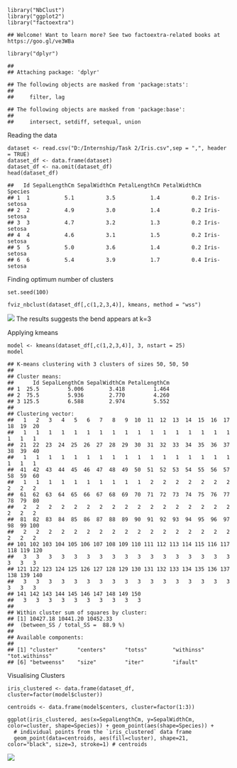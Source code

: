     library("NbClust")
    library("ggplot2")
    library("factoextra")

    ## Welcome! Want to learn more? See two factoextra-related books at https://goo.gl/ve3WBa

    library("dplyr")

    ## 
    ## Attaching package: 'dplyr'

    ## The following objects are masked from 'package:stats':
    ## 
    ##     filter, lag

    ## The following objects are masked from 'package:base':
    ## 
    ##     intersect, setdiff, setequal, union

Reading the data

    dataset <- read.csv("D:/Internship/Task 2/Iris.csv",sep = ",", header = TRUE)
    dataset_df <- data.frame(dataset)
    dataset_df <- na.omit(dataset_df)
    head(dataset_df)

    ##   Id SepalLengthCm SepalWidthCm PetalLengthCm PetalWidthCm     Species
    ## 1  1           5.1          3.5           1.4          0.2 Iris-setosa
    ## 2  2           4.9          3.0           1.4          0.2 Iris-setosa
    ## 3  3           4.7          3.2           1.3          0.2 Iris-setosa
    ## 4  4           4.6          3.1           1.5          0.2 Iris-setosa
    ## 5  5           5.0          3.6           1.4          0.2 Iris-setosa
    ## 6  6           5.4          3.9           1.7          0.4 Iris-setosa

Finding optimum number of clusters

    set.seed(100)

    fviz_nbclust(dataset_df[,c(1,2,3,4)], kmeans, method = "wss")

![](Task_2-K-means-Clustering_files/figure-markdown_strict/unnamed-chunk-3-1.png)
The results suggests the bend appears at k=3

Applying kmeans

    model <- kmeans(dataset_df[,c(1,2,3,4)], 3, nstart = 25)
    model

    ## K-means clustering with 3 clusters of sizes 50, 50, 50
    ## 
    ## Cluster means:
    ##      Id SepalLengthCm SepalWidthCm PetalLengthCm
    ## 1  25.5         5.006        3.418         1.464
    ## 2  75.5         5.936        2.770         4.260
    ## 3 125.5         6.588        2.974         5.552
    ## 
    ## Clustering vector:
    ##   1   2   3   4   5   6   7   8   9  10  11  12  13  14  15  16  17  18  19  20 
    ##   1   1   1   1   1   1   1   1   1   1   1   1   1   1   1   1   1   1   1   1 
    ##  21  22  23  24  25  26  27  28  29  30  31  32  33  34  35  36  37  38  39  40 
    ##   1   1   1   1   1   1   1   1   1   1   1   1   1   1   1   1   1   1   1   1 
    ##  41  42  43  44  45  46  47  48  49  50  51  52  53  54  55  56  57  58  59  60 
    ##   1   1   1   1   1   1   1   1   1   1   2   2   2   2   2   2   2   2   2   2 
    ##  61  62  63  64  65  66  67  68  69  70  71  72  73  74  75  76  77  78  79  80 
    ##   2   2   2   2   2   2   2   2   2   2   2   2   2   2   2   2   2   2   2   2 
    ##  81  82  83  84  85  86  87  88  89  90  91  92  93  94  95  96  97  98  99 100 
    ##   2   2   2   2   2   2   2   2   2   2   2   2   2   2   2   2   2   2   2   2 
    ## 101 102 103 104 105 106 107 108 109 110 111 112 113 114 115 116 117 118 119 120 
    ##   3   3   3   3   3   3   3   3   3   3   3   3   3   3   3   3   3   3   3   3 
    ## 121 122 123 124 125 126 127 128 129 130 131 132 133 134 135 136 137 138 139 140 
    ##   3   3   3   3   3   3   3   3   3   3   3   3   3   3   3   3   3   3   3   3 
    ## 141 142 143 144 145 146 147 148 149 150 
    ##   3   3   3   3   3   3   3   3   3   3 
    ## 
    ## Within cluster sum of squares by cluster:
    ## [1] 10427.18 10441.20 10452.33
    ##  (between_SS / total_SS =  88.9 %)
    ## 
    ## Available components:
    ## 
    ## [1] "cluster"      "centers"      "totss"        "withinss"     "tot.withinss"
    ## [6] "betweenss"    "size"         "iter"         "ifault"

Visualising Clusters

    iris_clustered <- data.frame(dataset_df, cluster=factor(model$cluster))

    centroids <- data.frame(model$centers, cluster=factor(1:3))

    ggplot(iris_clustered, aes(x=SepalLengthCm, y=SepalWidthCm, color=cluster, shape=Species)) + geom_point(aes(shape=Species)) +
      # individual points from the `iris_clustered` data frame
      geom_point(data=centroids, aes(fill=cluster), shape=21, color="black", size=3, stroke=1) # centroids

![](Task_2-K-means-Clustering_files/figure-markdown_strict/unnamed-chunk-5-1.png)
